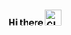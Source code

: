 ### Hi there <img alt="GIF" src="https://raw.githubusercontent.com/TheDudeThatCode/TheDudeThatCode/master/Assets/Hi.gif" width="30vw" />

<!--
**iftiben10/iftiben10** is a ✨ _special_ ✨ repository because its `README.md` (this file) appears on your GitHub profile.

Here are some ideas to get you started:

- 🔭 I’m currently working on ...
- 🌱 I’m currently learning ...
- 👯 I’m looking to collaborate on ...
- 🤔 I’m looking for help with ...
- 💬 Ask me about ...
- 📫 How to reach me: ...
- 😄 Pronouns: ...
- ⚡ Fun fact: ...
-->
